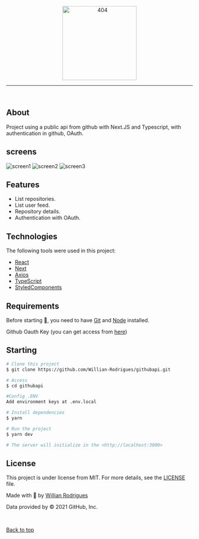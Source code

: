 <div align="center" id="top"> 
  <img src="https://github.com/Willian-Rodrigues/githubapi/blob/main/public/404.png" alt="404" height="200px"/>
</div>

<hr/>
<br>

## About

Project using a public api from github with Next.JS and Typescript, with authentication in github, OAuth.

## screens

<img src="https://github.com/Willian-Rodrigues/githubapi/blob/main/public/screen1.png" alt="screen1"/>

<img src="https://github.com/Willian-Rodrigues/githubapi/blob/main/public/screen2.png" alt="screen2"/>

<img src="https://github.com/Willian-Rodrigues/githubapi/blob/main/public/screen3.png" alt="screen3"/>

## Features

- List repositories.
- List user feed.
- Repository details.
- Authentication with OAuth.

## Technologies

The following tools were used in this project:

- [React](https://reactjs.org/)
- [Next](https://nextjs.org/)
- [Axios](https://github.com/axios/axios)
- [TypeScript](https://www.typescriptlang.org/)
- [StyledComponents](https://styled-components.com/)

## Requirements

Before starting 🏁, you need to have [Git](https://git-scm.com) and [Node](https://nodejs.org/en/) installed.

Github Oauth Key
(you can get access from [here](https://github.com/settings/developers))

## Starting

```bash
# Clone this project
$ git clone https://github.com/Willian-Rodrigues/githubapi.git

# Access
$ cd githubapi

#Config .ENV
Add environment keys at .env.local

# Install dependencies
$ yarn

# Run the project
$ yarn dev

# The server will initialize in the <http://localhost:3000>
```

## License

This project is under license from MIT. For more details, see the [LICENSE](LICENSE.md) file.

Made with 💜 by <a href="https://github.com/Willian-Rodrigues" target="_blank">Willian Rodrigues</a>

Data provided by © 2021 GitHub, Inc.

&#xa0;

<a href="#top">Back to top</a>

